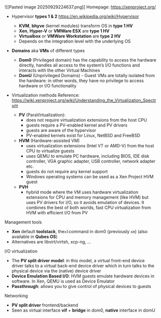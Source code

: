 ![[Pasted image 20250929224637.png]]
Homepage: https://xenproject.org/

- Hypervisor **types 1 & 2** https://en.wikipedia.org/wiki/Hypervisor
	- **KVM**, **bhyve** (kernel modules) transform OS in **type 1 HV**
	- **Xen**, **Hyper-V** or **VMWare ESX** are **type 1 HV**
	- **Virtualbox** or **VMWare Workstation** are **type 2 HV**
	- Depends on the integration level with the underlying OS

- **Domains** aka **VMs** of different types
	- **Dom0** (Privileged domain) has the capability to access the hardware directly, handles all access to the system’s I/O functions and interacts with the other Virtual Machines
	- **DomU** (Unprivileged Domains) - Guest VMs are totally isolated from the hardware: in other words, they have no privilege to access hardware or I/O functionality

- Virtualization methods
	Reference: https://wiki.xenproject.org/wiki/Understanding_the_Virtualization_Spectrum
	- **PV** (ParaVirtualization):
		- does not require virtualization extensions from the host CPU
		- guests require a PV-enabled kernel and PV drivers
		- guests are aware of the hypervisor
		- PV-enabled kernels exist for Linux, NetBSD and FreeBSD
	- **HVM** (Hardware-assisted VM)
		- uses virtualization extensions (Intel VT or AMD-V) from the host CPU to virtualize guests
		- uses QEMU to emulate PC hardware, including BIOS, IDE disk controller, VGA graphic adapter, USB controller, network adapter etc.
		- guests do not require any kernel support
		- Windows operating systems can be used as a Xen Project HVM guest
	- **PVH**
		- hybrid mode where the VM uses hardware virtualization extensions for CPU and memory management (like HVM) but uses PV drivers for I/O, so it avoids emulation of devices. It combines the best of both worlds, fast CPU virtualization from HVM with efficient I/O from PV

Management tools
- **Xen** default **toolstack**, the```xl```command in dom0 (previously ```xm```)
	(also available in **Qubes OS**)
- Alternatives are libvirt/virtsh, xcp-ng, ...

I/O virtualization
- The **PV split driver model**: in this model, a virtual front-end device driver talks to a virtual back-end device driver which in turn talks to the physical device via the (native) device driver
- **Device Emulation Based I/O**: HVM guests emulate hardware devices in software. In Xen, QEMU is used as Device Emulator
- **Passthrough**: allows you to give control of physical devices to guests

Networking
- **PV split driver** frontend/backend
- Seen as virtual interface **vif** + **bridge** in dom0, **native** interface in domU
